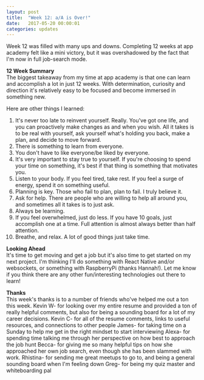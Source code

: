 ```yaml
---
layout: post
title:  "Week 12: a/A is Over!"
date:   2017-05-20 00:00:01
categories: updates
---
```

Week 12 was filled with many ups and downs. Completing 12 weeks at app academy felt like a mini victory, but it was overshadowed by the fact that I'm now in full job-search mode.

<b>12 Week Summary</b><br>
The biggest takeaway from my time at app academy is that one can learn and accomplish a lot in just 12 weeks. With determination, curiosity and direction it's relatively easy to be focused and become immersed in something new.

Here are other things I learned:

1. It's never too late to reinvent yourself. Really. You've got one life, and you can proactively make changes as and when you wish. All it takes is to be real with yourself, ask yourself what's holding you back, make a plan, and decide to move forward.
2. There is something to learn from everyone.
3. You don't have to like everyone/be liked by everyone.
4. It's very important to stay true to yourself. If you're choosing to spend your time on something, it's best if that thing is something that motivates you.
5. Listen to your body. If you feel tired, take rest. If you feel a surge of energy, spend it on something useful.
6. Planning is key. Those who fail to plan, plan to fail. I truly believe it.
7. Ask for help. There are people who are willing to help all around you, and sometimes all it takes is to just ask.
8. Always be learning.
9. If you feel overwhelmed, just do less. If you have 10 goals, just accomplish one at a time. Full attention is almost always better than half attention.
10. Breathe, and relax. A lot of good things just take time.

<b>Looking Ahead</b><br>
It's time to get moving and get a job but it's also time to get started on my next project. I'm thinking I'll do something with React Native and/or websockets, or something with RaspberryPi (thanks Hannah!). Let me know if you think there are any other fun/interesting technologies out there to learn!

<b>Thanks</b><br>
This week's thanks is to a number of friends who've helped me out a ton this week.
Kevin W- for looking over my entire resume and provided a ton of really helpful comments, but also for being a sounding board for a lot of my career decisions.
Kevin C- for all of the resume comments, links to useful resources, and connections to other people
James- for taking time on a Sunday to help me get in the right mindset to start interviewing
Alexa- for spending time talking me through her perspective on how best to approach the job hunt
Becca- for giving me so many helpful tips on how she approached her own job search, even though she has been slammed with work.
Rhistina- for sending me great meetups to go to, and being a general sounding board when I'm feeling down
Greg- for being my quiz master and whiteboarding pal

